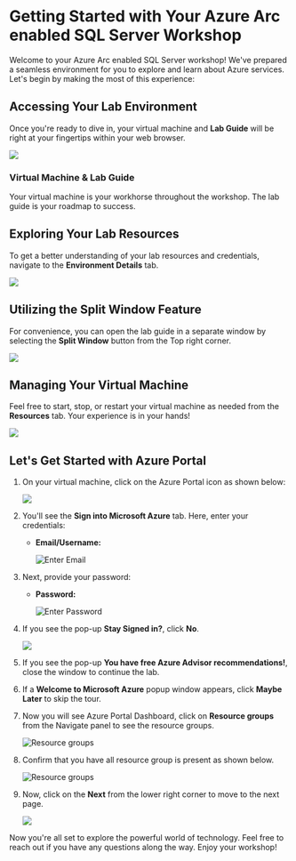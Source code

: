 # **Getting Started with Your Azure Arc enabled SQL Server Workshop**
 
Welcome to your Azure Arc enabled SQL Server workshop! We've prepared a seamless environment for you to explore and learn about Azure services. Let's begin by making the most of this experience:
 
## **Accessing Your Lab Environment**
 
Once you're ready to dive in, your virtual machine and **Lab Guide** will be right at your fingertips within your web browser.

   ![](../media/GS6.png)

### **Virtual Machine & Lab Guide**
 
Your virtual machine is your workhorse throughout the workshop. The lab guide is your roadmap to success.
 
## **Exploring Your Lab Resources**
 
To get a better understanding of your lab resources and credentials, navigate to the **Environment Details** tab.

   ![](../media/GS16.png)
 
## **Utilizing the Split Window Feature**
 
For convenience, you can open the lab guide in a separate window by selecting the **Split Window** button from the Top right corner.
 
   ![](../media/GS8.png)
 
## **Managing Your Virtual Machine**
 
Feel free to start, stop, or restart your virtual machine as needed from the **Resources** tab. Your experience is in your hands!
 
  ![](../media/GS5.png)
 
## **Let's Get Started with Azure Portal**
 
1. On your virtual machine, click on the Azure Portal icon as shown below:
 
    ![](../media/GS1.png)
 
2. You'll see the **Sign into Microsoft Azure** tab. Here, enter your credentials:
 
   - **Email/Username:** <inject key="AzureAdUserEmail"></inject>
 
      ![](../media/GS2.png "Enter Email")
 
3. Next, provide your password:
 
   - **Password:** <inject key="AzureAdUserPassword"></inject>
 
      ![](../media/GS3.png "Enter Password")
 
4. If you see the pop-up **Stay Signed in?**, click **No**.

   ![](../media/GS9.png)

5. If you see the pop-up **You have free Azure Advisor recommendations!**, close the window to continue the lab.

6. If a **Welcome to Microsoft Azure** popup window appears, click **Maybe Later** to skip the tour.

7. Now you will see Azure Portal Dashboard, click on **Resource groups** from the Navigate panel to see the resource groups.

   ![](../media/select-rg.png "Resource groups")
   
8. Confirm that you have all resource group is present as shown below.

   ![](../media/sql-arc-rgs.png "Resource groups")
   
9. Now, click on the **Next** from the lower right corner to move to the next page.

   ![](../media/GS4.png)
 
Now you're all set to explore the powerful world of technology. Feel free to reach out if you have any questions along the way. Enjoy your workshop!
